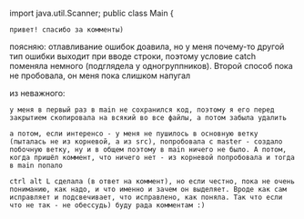 import java.util.Scanner;
public class Main {
    

    привет! спасибо за комменты)

поясняю:
    отлавливание ошибок доавила, но у меня почему-то другой тип ошибки выходит при вводе строки, поэтому условие catch поменяла немного (подглядела у одногруппников). Второй способ пока не пробовала, он меня пока слишком напугал

из неважного:

    у меня в первый раз в main не сохранился код, поэтому я его перед закрытием скопировала на всякий во все файлы, а потом забыла удалить

    а потом, если интеренсо - у меня не пушилось в основную ветку (пыталась не из корневой, а из src), попробовала с master - создало побочную ветку, ну и в общем поэтому в main ничего не было. А потом, когда пришёл коммент, что ничего нет - из корневой попробовала и тогда в main попало

    ctrl alt L сделала (в ответ на коммент), но если честно, пока не очень пониманию, как надо, и что именно и зачем он выделяет. Вроде как сам исправляет и подсвечивает, что исправлено, как поняла. Так что если что не так - не обессудь) буду рада комментам :)